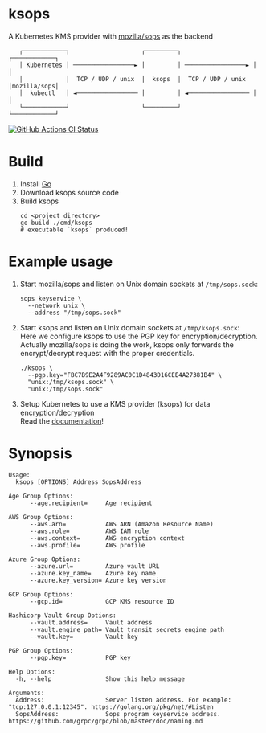 # ksops

A Kubernetes KMS provider with [mozilla/sops](https://github.com/mozilla/sops) as the backend

```
   ┌────────────┐                    ┌─────────┐                    ┌────────────┐
   │ Kubernetes │ ─────────────────► │         │ ─────────────────► │            │
   │            │  TCP / UDP / unix  │  ksops  │  TCP / UDP / unix  │mozilla/sops│
   │  kubectl   │ ◄───────────────── │         │ ◄───────────────── │            │
   └────────────┘                    └─────────┘                    └────────────┘
```

[![GitHub Actions CI Status](https://github.com/Chocobo1/ksops/workflows/CI/badge.svg)](https://github.com/Chocobo1/ksops/actions)

# Build

1. Install [Go](https://golang.org/)
2. Download ksops source code
3. Build ksops
   ```shell
   cd <project_directory>
   go build ./cmd/ksops
   # executable `ksops` produced!
   ```

# Example usage

1. Start mozilla/sops and listen on Unix domain sockets at `/tmp/sops.sock`:
   ```shell
   sops keyservice \
     --network unix \
     --address "/tmp/sops.sock"
   ```
2. Start ksops and listen on Unix domain sockets at `/tmp/ksops.sock`: \
   Here we configure ksops to use the PGP key for encryption/decryption.
   Actually mozilla/sops is doing the work, ksops only forwards the encrypt/decrypt request with the proper credentials.
   ```shell
   ./ksops \
     --pgp.key="FBC7B9E2A4F9289AC0C1D4843D16CEE4A27381B4" \
     "unix:/tmp/ksops.sock" \
     "unix:/tmp/sops.sock"
   ```
3. Setup Kubernetes to use a KMS provider (ksops) for data encryption/decryption \
   Read the [documentation](https://kubernetes.io/docs/tasks/administer-cluster/kms-provider/)!

# Synopsis
```shell
Usage:
  ksops [OPTIONS] Address SopsAddress

Age Group Options:
      --age.recipient=     Age recipient

AWS Group Options:
      --aws.arn=           AWS ARN (Amazon Resource Name)
      --aws.role=          AWS IAM role
      --aws.context=       AWS encryption context
      --aws.profile=       AWS profile

Azure Group Options:
      --azure.url=         Azure vault URL
      --azure.key_name=    Azure key name
      --azure.key_version= Azure key version

GCP Group Options:
      --gcp.id=            GCP KMS resource ID

Hashicorp Vault Group Options:
      --vault.address=     Vault address
      --vault.engine_path= Vault transit secrets engine path
      --vault.key=         Vault key

PGP Group Options:
      --pgp.key=           PGP key

Help Options:
  -h, --help               Show this help message

Arguments:
  Address:                 Server listen address. For example: "tcp:127.0.0.1:12345". https://golang.org/pkg/net/#Listen
  SopsAddress:             Sops program keyservice address. https://github.com/grpc/grpc/blob/master/doc/naming.md
```
